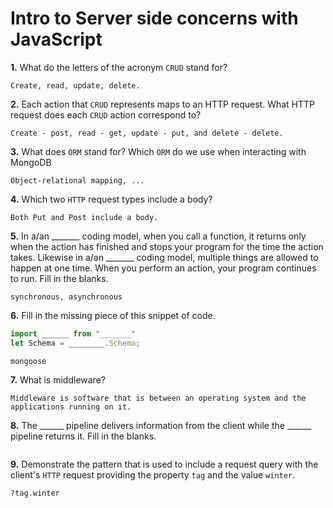 # Intro to Server side concerns with JavaScript

**1.** What do the letters of the acronym `CRUD` stand for?
<!-- enter you answer in the space below -->
```
Create, read, update, delete.
```
**2.** Each action that `CRUD` represents maps to an HTTP request. What HTTP request does each `CRUD` action correspond to?
<!-- enter you answer in the space below -->
```
Create - post, read - get, update - put, and delete - delete. 
```
**3.** What does `ORM` stand for? Which `ORM` do we use when interacting with MongoDB
<!-- enter you answer in the space below -->
```
Object-relational mapping, ...
```
**4.** Which two `HTTP` request types include a body?
<!-- enter you answer in the space below -->
```
Both Put and Post include a body.
```
**5.** In a/an _______ coding model, when you call a function, it returns only when the action has finished and stops your program for the time the action takes. Likewise in a/an _______ coding model, multiple things are allowed to happen at one time. When you perform an action, your program continues to run.  Fill in the blanks.
<!-- enter you answer in the space below -->
```
synchronous, asynchronous
```

**6.** Fill in the missing piece of this snippet of code.
```js
import ______ from "_______"
let Schema = ________.Schema;
```
<!-- enter you answer in the space below -->
```
mongoose
```
**7.** What is middleware?
<!-- enter you answer in the space below -->
```
Middleware is software that is between an operating system and the applications running on it.
```
**8.** The ______ pipeline delivers information from the client while the ______ pipeline returns it. Fill in the blanks. 
<!-- enter you answer in the space below -->
```

```
**9.** 
Demonstrate the pattern that is used to include a request query with the client's `HTTP` request providing the property `tag` and the value `winter`.
<!-- enter you answer in the space below -->
```
?tag.winter
```